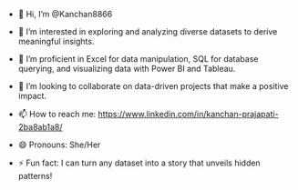 - 👋 Hi, I’m @Kanchan8866
- 👀 I’m interested in exploring and analyzing diverse datasets to derive meaningful insights.
- 🌱 I’m proficient in Excel for data manipulation, SQL for database querying, and visualizing data with Power BI and Tableau.
- 💞️ I’m looking to collaborate on data-driven projects that make a positive impact.
- 📫 How to reach me: https://www.linkedin.com/in/kanchan-prajapati-2ba8ab1a8/



- 😄 Pronouns: She/Her
- ⚡ Fun fact: I can turn any dataset into a story that unveils hidden patterns!


<!---
Kanchan8866/Kanchan8866 is a ✨ special ✨ repository because its `README.md` (this file) appears on your GitHub profile.
You can click the Preview link to take a look at your changes.
--->
